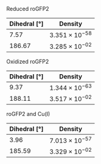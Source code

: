 Reduced roGFP2

| Dihedral [°] | Density |
|-----------|-----------|
| 7.57 | $3.351 \times 10^{-58}$ |
| 186.67 | $3.285 \times 10^{-02}$ |

Oxidized roGFP2

| Dihedral [°] | Density |
|-----------|-----------|
| 9.37 | $1.344 \times 10^{-63}$ |
| 188.11 | $3.517 \times 10^{-02}$ |

roGFP2 and Cu(I)

| Dihedral [°] | Density |
|-----------|-----------|
| 3.96 | $7.013 \times 10^{-57}$ |
| 185.59 | $3.329 \times 10^{-02}$ |
